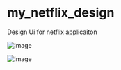 # my_netflix_design

Design Ui for netflix applicaiton 


![image](https://user-images.githubusercontent.com/65205345/124687540-4de7dd80-deff-11eb-97ad-ee8d7f657792.png)



![image](https://user-images.githubusercontent.com/65205345/124687532-488a9300-deff-11eb-90e4-174360f3d6bf.png)
